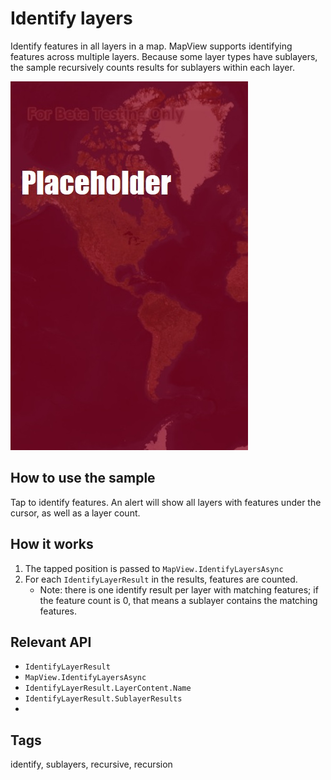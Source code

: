 # Identify layers

Identify features in all layers in a map. MapView supports identifying features across multiple layers. Because some layer types have sublayers, the sample recursively counts results for sublayers within each layer.

![](IdentifyLayers.jpg)

## How to use the sample

Tap to identify features. An alert will show all layers with features under the cursor, as well as a layer count.

## How it works

1. The tapped position is passed to `MapView.IdentifyLayersAsync`
2. For each `IdentifyLayerResult` in the results, features are counted. 
    * Note: there is one identify result per layer with matching features; if the feature count is 0, that means a sublayer contains the matching features.

## Relevant API

* `IdentifyLayerResult`
* `MapView.IdentifyLayersAsync`
* `IdentifyLayerResult.LayerContent.Name`
* `IdentifyLayerResult.SublayerResults`
* 

## Tags

identify, sublayers, recursive, recursion